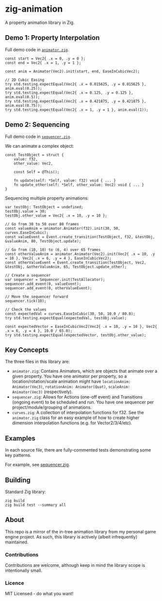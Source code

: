 # zig-animation
A property animation library in Zig.

## Demo 1: Property Interpolation
Full demo code in [`animator.zig`](src/animator.zig).

```zig
const start = Vec2{ .x = 0, .y = 0 };
const end = Vec2{ .x = 1, .y = 1 };

const anim = Animator(Vec2).init(start, end, EaseInCubicVec2);

// 2D Cubic Easing
try std.testing.expectEqual(Vec2{ .x = 0.015625, .y = 0.015625 }, anim.eval(0.25));
try std.testing.expectEqual(Vec2{ .x = 0.125, .y = 0.125 }, anim.eval(0.5));
try std.testing.expectEqual(Vec2{ .x = 0.421875, .y = 0.421875 }, anim.eval(0.75));
try std.testing.expectEqual(Vec2{ .x = 1, .y = 1 }, anim.eval(1));
```

## Demo 2: Sequencing
Full demo code in [`sequencer.zig`](src/sequencer.zig).

We can animate a complex object:
```zig
const TestObject = struct {
    value: f32,
    other_value: Vec2,

    const Self = @This();

    fn update(self: *Self, value: f32) void { ... }
    fn update_other(self: *Self, other_value: Vec2) void { ... }
}
```

Sequencing multiple property animations:
```zig
var testObj: TestObject = undefined;
testObj.value = 30;
testObj.other_value = Vec2{ .x = 10, .y = 10 };

// Go from 30 to 50 over 80 frames
const valueAnim = animator.Animator(f32).init(30, 50, curves.EaseInCubic);
const valueEvent = Event.create_transition(TestObject, f32, &testObj, &valueAnim, 80, TestObject.update);

// Go from (10, 10) to (6, 4) over 65 frames
const otherValueAnim = animator.Animator(Vec2).init(Vec2{ .x = 10, .y = 10 }, Vec2{ .x = 6, .y = 4 }, EaseInCubicVec2);
const otherValueEvent = Event.create_transition(TestObject, Vec2, &testObj, &otherValueAnim, 65, TestObject.update_other);

// Create a sequencer
var sequencer = Sequencer.init(TestAllocator);
sequencer.add_event(0, valueEvent);
sequencer.add_event(0, otherValueEvent);

// Move the sequencer forward
sequencer.tick(10);

// Check the values
const expectedVal = curves.EaseInCubic(30, 50, 10.0 / 80.0);
try std.testing.expectEqual(expectedVal, testObj.value);

const expectedVector = EaseInCubicVec2(Vec2{ .x = 10, .y = 10 }, Vec2{ .x = 6, .y = 4 }, 10.0 / 65.0);
try std.testing.expectEqual(expectedVector, testObj.other_value);
```

## Key Concepts
The three files in this library are:
 * `animator.zig`: Contains Animators, which are objects that animate over a given property. You have one animator per property, so a location/rotation/scale animation might have `locationAnim: Animator(Vec3)`, `rotationAnim: Animator(Quat)`, `scaleAnim: Animator(Vec3)` (respectively).
 * `sequencer.zig`: Allows for Actions (one-off event) and Transitions (ongoing event) to be scheduled and run. You have one sequencer per project/module/grouping of animations.
 * `curves.zig`: A collection of interpolation functions for f32. See the `animator.zig` class for an easy example of how to create higher dimension interpolation functions (e.g. for Vector2/3/4/etc).

## Examples
In each source file, there are fully-commented tests demonstrating some key patterns.

For example, see [sequencer.zig](/src/sequencer.zig).

## Building
Standard Zig library:
```
zig build
zig build test --summary all
```

## About
This repo is a mirror of the in-tree animation library from my personal game engine project. As such, this library is actively (albeit infrequently) maintained.

### Contributions
Contributions are welcome, although keep in mind the library scope is intentionally small.

### Licence
MIT Licensed - do what you want!